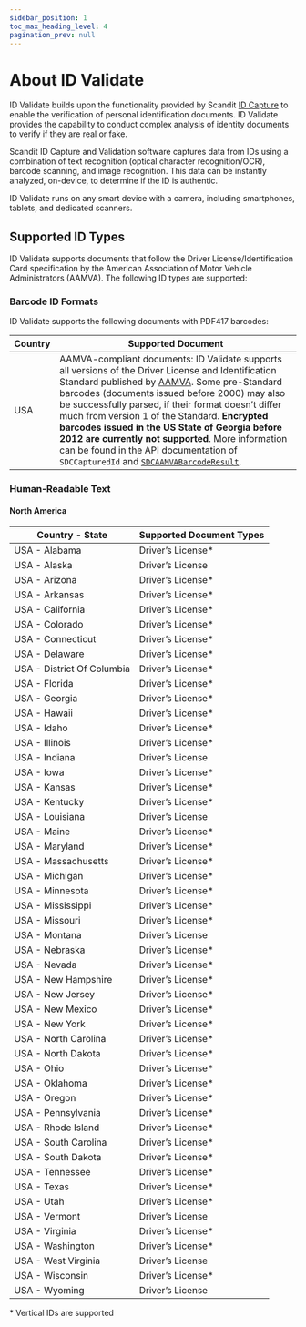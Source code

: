 ```yaml
---
sidebar_position: 1
toc_max_heading_level: 4
pagination_prev: null
---
```


# About ID Validate

ID Validate builds upon the functionality provided by Scandit [ID Capture](../id-capture/intro.md) to enable the verification of personal identification documents. ID Validate provides the capability to conduct complex analysis of identity documents to verify if they are real or fake.

Scandit ID Capture and Validation software captures data from IDs using a combination of text recognition (optical character recognition/OCR), barcode scanning, and image recognition. This data can be instantly analyzed, on-device, to determine if the ID is authentic.

ID Validate runs on any smart device with a camera, including smartphones, tablets, and dedicated scanners.

## Supported ID Types

ID Validate supports documents that follow the Driver License/Identification Card specification by the American Association of Motor Vehicle Administrators (AAMVA). The following ID types are supported:

### Barcode ID Formats

ID Validate supports the following documents with PDF417 barcodes:

| Country     | Supported Document |
|-------------|-----------------------------------------|
| USA         | AAMVA-compliant documents: ID Validate supports all versions of the Driver License and Identification Standard published by [AAMVA](https://www.aamva.org/). Some pre-Standard barcodes (documents issued before 2000) may also be successfully parsed, if their format doesn’t differ much from version 1 of the Standard. **Encrypted barcodes issued in the US State of Georgia before 2012 are currently not supported**. More information can be found in the API documentation of `SDCCapturedId` and [`SDCAAMVABarcodeResult`](https://docs.scandit.com/data-capture-sdk/xamarin.ios/id-capture/api/aamva-barcode-result.html#class-scandit.datacapture.id.AamvaBarcodeResult). |

### Human-Readable Text

#### North America

| Country - State   | Supported Document Types  |
|--------------------------|--------------------------------------------------------------|
| USA - Alabama            | Driver’s License*       |
| USA - Alaska             | Driver’s License     |
| USA - Arizona            | Driver’s License*       |
| USA - Arkansas           | Driver’s License*       |
| USA - California         | Driver’s License*       |
| USA - Colorado           | Driver’s License*                                              |
| USA - Connecticut        | Driver’s License*                                              |
| USA - Delaware           | Driver’s License*     |
| USA - District Of Columbia | Driver’s License*       |
| USA - Florida            | Driver’s License*       |
| USA - Georgia            | Driver’s License*       |
| USA - Hawaii             | Driver’s License*                                              |
| USA - Idaho              | Driver’s License*                                              |
| USA - Illinois           | Driver’s License*       |
| USA - Indiana            | Driver’s License                                               |
| USA - Iowa               | Driver’s License*       |
| USA - Kansas             | Driver’s License*       |
| USA - Kentucky           | Driver’s License*       |
| USA - Louisiana          | Driver’s License    |
| USA - Maine              | Driver’s License*                                              |
| USA - Maryland           | Driver’s License*       |
| USA - Massachusetts      | Driver’s License*       |
| USA - Michigan           | Driver’s License*       |
| USA - Minnesota          | Driver’s License*       |
| USA - Mississippi        | Driver’s License*       |
| USA - Missouri           | Driver’s License*       |
| USA - Montana            | Driver’s License                                               |
| USA - Nebraska           | Driver’s License*                                              |
| USA - Nevada             | Driver’s License*       |
| USA - New Hampshire      | Driver’s License*     |
| USA - New Jersey         | Driver’s License*       |
| USA - New Mexico         | Driver’s License*                                              |
| USA - New York           | Driver’s License*       |
| USA - North Carolina     | Driver’s License*       |
| USA - North Dakota       | Driver’s License*    |
| USA - Ohio               | Driver’s License*       |
| USA - Oklahoma           | Driver’s License*       |
| USA - Oregon             | Driver’s License*                                              |
| USA - Pennsylvania       | Driver’s License*       |
| USA - Rhode Island       | Driver’s License*                                              |
| USA - South Carolina     | Driver’s License*       |
| USA - South Dakota       | Driver’s License*    |
| USA - Tennessee          | Driver’s License*       |
| USA - Texas              | Driver’s License*       |
| USA - Utah               | Driver’s License*       |
| USA - Vermont            | Driver’s License    |
| USA - Virginia           | Driver’s License*                                              |
| USA - Washington         | Driver’s License*       |
| USA - West Virginia      | Driver’s License    |
| USA - Wisconsin          | Driver’s License*                                              |
| USA - Wyoming            | Driver’s License                                               |

\* Vertical IDs are supported
